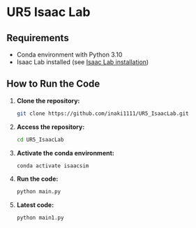 # UR5 Isaac Lab

## Requirements

- Conda environment with Python 3.10
- Isaac Lab installed (see [Isaac Lab installation](https://isaac-sim.github.io/IsaacLab/main/source/setup/installation/pip_installation.html))

## How to Run the Code

1. **Clone the repository:**
    ```bash
    git clone https://github.com/inaki1111/UR5_IsaacLab.git
    ```

2. **Access the repository:**
    ```bash
    cd UR5_IsaacLab
    ```

3. **Activate the conda environment:**
    ```bash
    conda activate isaacsim
    ```

4. **Run the code:**
    ```bash
    python main.py
    ```


4. **Latest code:**
    ```bash
    python main1.py
    ```
